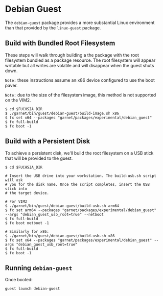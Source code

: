 # Debian Guest

The `debian-guest` package provides a more substantial Linux environment than
that provided by the `linux-guest` package.

## Build with Bundled Root Filesystem

These steps will walk through building a the package with the root filesystem
bundled as a package resource. The root filesystem will appear writable but
all writes are volatile and will disappear when the guest shuts down.

`Note:` these instructions assume an x86 device configured to use the boot paver.

`Note:` due to the size of the filesystem image, this method is not supported on
the VIM2.

```
$ cd $FUCHSIA_DIR
$ ./garnet/bin/guest/debian-guest/build-image.sh x86
$ fx set x64 --packages "garnet/packages/experimental/debian_guest"
$ fx full-build
$ fx boot -1
```

## Build with a Persistent Disk

To achieve a persistent disk, we'll build the root filesystem on a USB stick
that will be provided to the guest.

```
$ cd $FUCHSIA_DIR

# Insert the USB drive into your workstation. The build-usb.sh script will ask
# you for the disk name. Once the script completes, insert the USB stick into
# the target device.

# For VIM2
$ ./garnet/bin/guest/debian-guest/build-usb.sh arm64
$ fx set arm64 --packages "garnet/packages/experimental/debian_guest" --args "debian_guest_usb_root=true" --netboot
$ fx full-build
$ fx boot netboot -1

# Similarly for x86:
$ ./garnet/bin/guest/debian-guest/build-usb.sh x86
$ fx set x64 --packages "garnet/packages/experimental/debian_guest" --args "debian_guest_usb_root=true"
$ fx full-build
$ fx boot -1
```

## Running `debian-guest`

Once booted:

```
guest launch debian-guest
```
